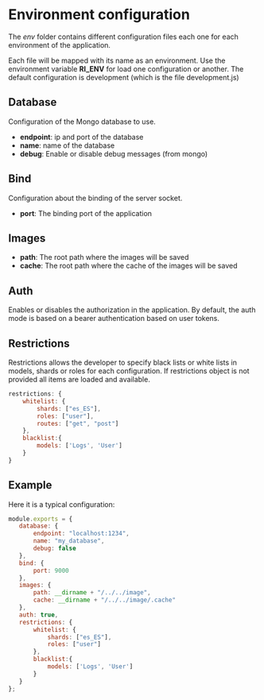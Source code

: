 # Environment configuration

The _env_ folder contains different configuration files each one for each environment of the application.

Each file will be mapped with its name as an environment. Use the environment variable __RI_ENV__ for load one configuration or another. The default configuration is development (which is the file development.js)

## Database
Configuration of the Mongo database to use.
* __endpoint__: ip and port of the database
* __name__: name of the database
* __debug__: Enable or disable debug messages (from mongo)

## Bind 
Configuration about the binding of the server socket.
* __port__: The binding port of the application
  
## Images
* __path__: The root path where the images will be saved
* __cache__: The root path where the cache of the images will be saved

## Auth
Enables or disables the authorization in the application. By default, the auth mode is based on a bearer authentication based on user tokens.

## Restrictions
Restrictions allows the developer to specify black lists or white lists in models, shards or roles for each configuration. If restrictions object is not provided all items are loaded and available.

```javascript
restrictions: {
    whitelist: {
        shards: ["es_ES"],
        roles: ["user"],
        routes: ["get", "post"]
    },
    blacklist:{
        models: ['Logs', 'User']
    }
}
```

## Example
Here it is a typical configuration:

```javascript
module.exports = {
   database: {
       endpoint: "localhost:1234",
       name: "my_database",
       debug: false
   },
   bind: {
       port: 9000
   },
   images: {
       path: __dirname + "/../../image",
       cache: __dirname + "/../../image/.cache"
   },
   auth: true,
   restrictions: {
       whitelist: {
           shards: ["es_ES"],
           roles: ["user"]
       },
       blacklist:{
           models: ['Logs', 'User']
       }
   }
};
```
